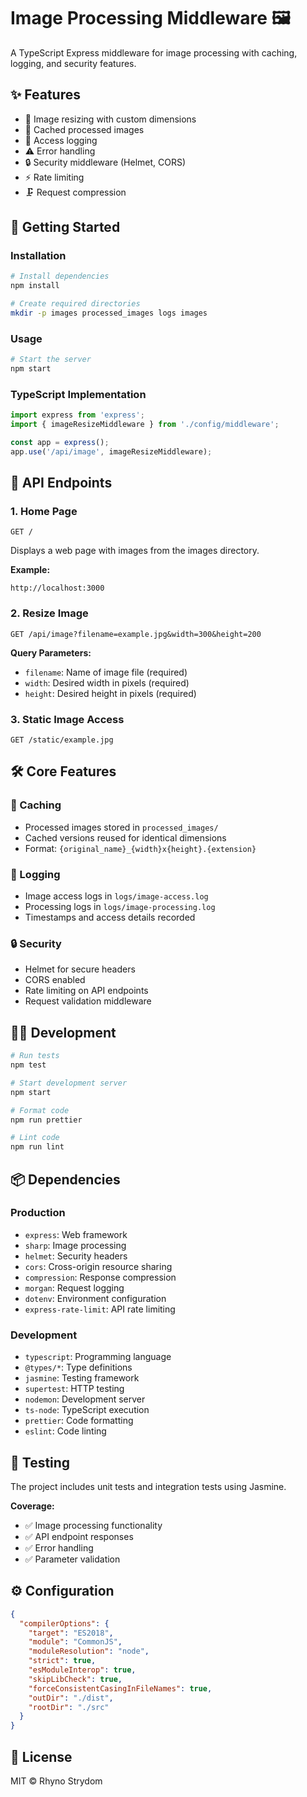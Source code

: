 # Image Processing Middleware 🖼️

A TypeScript Express middleware for image processing with caching, logging, and security features.

## ✨ Features

- 🔄 Image resizing with custom dimensions
- 💾 Cached processed images
- 📝 Access logging
- ⚠️ Error handling
- 🔒 Security middleware (Helmet, CORS)
- ⚡ Rate limiting
- 🗜️ Request compression

## 🚀 Getting Started

### Installation

```bash
# Install dependencies
npm install

# Create required directories
mkdir -p images processed_images logs images
```

### Usage

```bash
# Start the server
npm start
```

### TypeScript Implementation

```typescript
import express from 'express';
import { imageResizeMiddleware } from './config/middleware';

const app = express();
app.use('/api/image', imageResizeMiddleware);
```

## 📡 API Endpoints

### 1. Home Page
```http
GET /
```
Displays a web page with images from the images directory.

**Example:**
```
http://localhost:3000
```

### 2. Resize Image
```http
GET /api/image?filename=example.jpg&width=300&height=200
```

**Query Parameters:**
- `filename`: Name of image file (required)
- `width`: Desired width in pixels (required)
- `height`: Desired height in pixels (required)

### 3. Static Image Access
```http
GET /static/example.jpg
```

## 🛠️ Core Features

### 💾 Caching
- Processed images stored in `processed_images/`
- Cached versions reused for identical dimensions
- Format: `{original_name}_{width}x{height}.{extension}`

### 📝 Logging
- Image access logs in `logs/image-access.log`
- Processing logs in `logs/image-processing.log`
- Timestamps and access details recorded

### 🔒 Security
- Helmet for secure headers
- CORS enabled
- Rate limiting on API endpoints
- Request validation middleware

## 👩‍💻 Development

```bash
# Run tests
npm test

# Start development server
npm start

# Format code
npm run prettier

# Lint code
npm run lint
```

## 📦 Dependencies

### Production
- `express`: Web framework
- `sharp`: Image processing
- `helmet`: Security headers
- `cors`: Cross-origin resource sharing
- `compression`: Response compression
- `morgan`: Request logging
- `dotenv`: Environment configuration
- `express-rate-limit`: API rate limiting

### Development
- `typescript`: Programming language
- `@types/*`: Type definitions
- `jasmine`: Testing framework
- `supertest`: HTTP testing
- `nodemon`: Development server
- `ts-node`: TypeScript execution
- `prettier`: Code formatting
- `eslint`: Code linting

## 🧪 Testing

The project includes unit tests and integration tests using Jasmine.

**Coverage:**
- ✅ Image processing functionality
- ✅ API endpoint responses
- ✅ Error handling
- ✅ Parameter validation

## ⚙️ Configuration

```json
{
  "compilerOptions": {
    "target": "ES2018",
    "module": "CommonJS",
    "moduleResolution": "node",
    "strict": true,
    "esModuleInterop": true,
    "skipLibCheck": true,
    "forceConsistentCasingInFileNames": true,
    "outDir": "./dist",
    "rootDir": "./src"
  }
}
```

## 📝 License

MIT © Rhyno Strydom